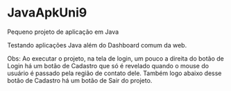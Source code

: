 # JavaApkUni9
Pequeno projeto de aplicação em Java

Testando aplicações Java além do Dashboard comum da web.

Obs: Ao executar o projeto, na tela de login, um pouco a direita do botão de Login há um botão de Cadastro que só é revelado quando o mouse do usuário é passado pela região de contato dele.
Também logo abaixo desse botão de Cadastro há um botão de Sair do projeto.

